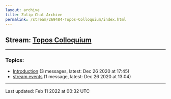 ```yaml
---
layout: archive
title: Zulip Chat Archive
permalink: /stream/269484-Topos-Colloquium/index.html
---
```


## Stream: [Topos Colloquium](https://mattecapu.github.io/ct-zulip-archive/stream/269484-Topos-Colloquium/index.html)
---

### Topics:

* [Introduction](topic/Introduction.html) (3 messages, latest: Dec 26 2020 at 17:45)
* [stream events](topic/stream.20events.html) (1 message, latest: Dec 26 2020 at 13:04)

<hr><p>Last updated: Feb 11 2022 at 00:32 UTC</p>